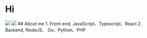 # Hi

<img src="https://github-readme-stats.vercel.app/api?username=raojinlin&show_icons=true&theme=&include_all_commits=false&count_private=true" />
<img src="https://github-readme-stats.vercel.app/api/top-langs/?username=raojinlin&size_weight=0.5&count_weight=0.5&count_private=1&layout=compact" />
## About me
1. Front-end, JavaScript、Typescript、React
2. Backend, NodeJS、 Go、Python、PHP
